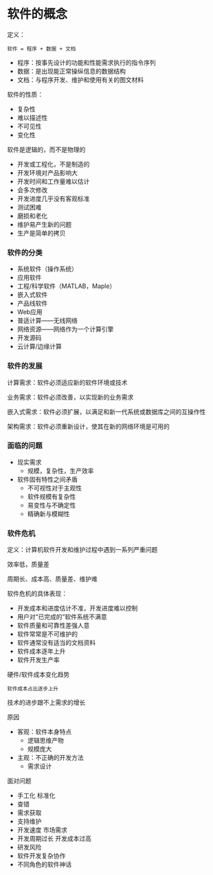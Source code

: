 # 软件的概念

定义：

	软件 = 程序 + 数据 + 文档

- 程序：按事先设计的功能和性能需求执行的指令序列
- 数据：是出现能正常操纵信息的数据结构
- 文档：与程序开发、维护和使用有关的图文材料

软件的性质：

- 复杂性
- 难以描述性
- 不可见性
- 变化性

软件是逻辑的，而不是物理的

- 开发或工程化，不是制造的
- 开发环境对产品影响大
- 开发时间和工作量难以估计
- 会多次修改
- 开发进度几乎没有客观标准
- 测试困难
- 磨损和老化
- 维护易产生新的问题
- 生产是简单的拷贝

### 软件的分类

- 系统软件（操作系统）
- 应用软件
- 工程/科学软件（MATLAB，Maple）
- 嵌入式软件
- 产品线软件
- Web应用
- 普适计算——无线网络
- 网络资源——网络作为一个计算引擎
- 开发源码
- 云计算/边缘计算

### 软件的发展

计算需求：软件必须适应新的软件环境或技术

业务需求：软件必须改善，以实现新的业务需求

嵌入式需求：软件必须扩展，以满足和新一代系统或数据库之间的互操作性

架构需求：软件必须重新设计，使其在新的网络环境是可用的

### 面临的问题

- 现实需求
  - 规模，复杂性，生产效率
- 软件固有特性之间矛盾
  - 不可视性对于主观性
  - 软件规模有复杂性
  - 易变性与不确定性
  - 精确新与模糊性

### 软件危机

定义：计算机软件开发和维护过程中遇到一系列严重问题

效率低，质量差

周期长、成本高、质量差、维护难

软件危机的具体表现：

- 开发成本和进度估计不准，开发进度难以控制
- 用户对“已完成的”软件系统不满意
- 软件质量和可靠性差强人意
- 软件常常是不可维护的
- 软件通常没有适当的文档资料
- 软件成本逐年上升
- 软件开发生产率

硬件/软件成本变化趋势

	软件成本占比逐步上升

技术的进步跟不上需求的增长

原因

- 客观：软件本身特点
  - 逻辑思维产物
  - 规模庞大
- 主观：不正确的开发方法
  - 需求设计

面对问题

- 手工化 标准化
- 查错
- 需求获取
- 支持维护
- 开发速度 市场需求
- 开发周期过长 开发成本过高
- 研发风险
- 软件开发复杂协作
- 不同角色的软件神话